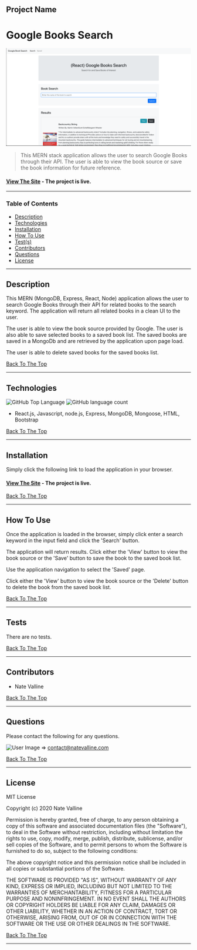 ## Project Name

# Google Books Search

<img src="./img/book-search.png" alt="Project Screenshot" max-height="400px">

> This MERN stack application allows the user to search Google Books through their API. The user is able to view the book source or save the book information for future reference.

#### [View The Site](https://polar-ridge-98029.herokuapp.com/) - The project is live.

---

### Table of Contents

- [Description](#description)
- [Technologies](#technologies)
- [Installation](#installation)
- [How To Use](#how-to-use)
- [Test(s)](#tests)
- [Contributors](#contributors)
- [Questions](#questions)
- [License](#license)

---

## Description

This MERN (MongoDB, Express, React, Node) application allows the user to search Google Books through their API for related books to the search keyword.  The application will return all related books in a clean UI to the user.

The user is able to view the book source provided by Google.  The user is also able to save selected books to a saved book list.  The saved books are saved in a MongoDb and are retrieved by the application upon page load.

The user is able to delete saved books for the saved books list.

[Back To The Top](#project-name)

---

## Technologies

![GitHub Top Language](https://img.shields.io/github/languages/top/nvalline/book-search) ![GitHub language count](https://img.shields.io/github/languages/count/nvalline/book-search)

- React.js, Javascript, node.js, Express, MongoDB, Mongoose, HTML, Bootstrap

[Back To The Top](#project-name)

---

## Installation

Simply click the following link to load the application in your browser.

#### [View The Site](https://polar-ridge-98029.herokuapp.com/) - The project is live.

[Back To The Top](#project-name)

---

## How To Use

Once the application is loaded in the browser, simply click enter a search keyword in the input field and click the 'Search' button.

The application will return results.  Click either the 'View' button to view the book source or the 'Save' button to save the book to the saved book list.

Use the application navigation to select the 'Saved' page.

Click either the 'View' button to view the book source or the 'Delete' button to delete the book from the saved book list.

[Back To The Top](#project-name)

---

## Tests

There are no tests.

[Back To The Top](#project-name)

---

## Contributors

- Nate Valline

[Back To The Top](#project-name)

---

## Questions

Please contact the following for any questions.

<img src="https://avatars3.githubusercontent.com/u/58278138?v=4" alt="User Image" width="35px">  =>  contact@natevalline.com

[Back To The Top](#project-name)

---

## License

MIT License

Copyright (c) 2020 Nate Valline

Permission is hereby granted, free of charge, to any person obtaining a copy
of this software and associated documentation files (the "Software"), to deal
in the Software without restriction, including without limitation the rights
to use, copy, modify, merge, publish, distribute, sublicense, and/or sell
copies of the Software, and to permit persons to whom the Software is
furnished to do so, subject to the following conditions:

The above copyright notice and this permission notice shall be included in all
copies or substantial portions of the Software.

THE SOFTWARE IS PROVIDED "AS IS", WITHOUT WARRANTY OF ANY KIND, EXPRESS OR
IMPLIED, INCLUDING BUT NOT LIMITED TO THE WARRANTIES OF MERCHANTABILITY,
FITNESS FOR A PARTICULAR PURPOSE AND NONINFRINGEMENT. IN NO EVENT SHALL THE
AUTHORS OR COPYRIGHT HOLDERS BE LIABLE FOR ANY CLAIM, DAMAGES OR OTHER
LIABILITY, WHETHER IN AN ACTION OF CONTRACT, TORT OR OTHERWISE, ARISING FROM,
OUT OF OR IN CONNECTION WITH THE SOFTWARE OR THE USE OR OTHER DEALINGS IN THE
SOFTWARE.

[Back To The Top](#project-name)

---
    